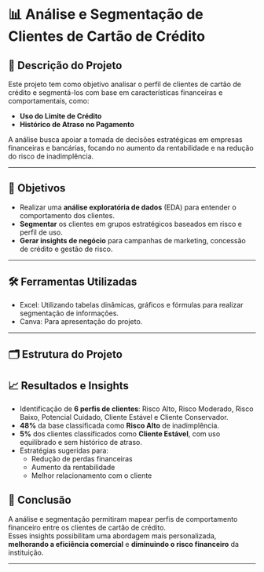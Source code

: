 # 📊 Análise e Segmentação de Clientes de Cartão de Crédito

## 📝 Descrição do Projeto
Este projeto tem como objetivo analisar o perfil de clientes de cartão de crédito e segmentá-los com base em características financeiras e comportamentais, como:

- **Uso do Limite de Crédito**
- **Histórico de Atraso no Pagamento**

A análise busca apoiar a tomada de decisões estratégicas em empresas financeiras e bancárias, focando no aumento da rentabilidade e na redução do risco de inadimplência.

---

## 🎯 Objetivos
- Realizar uma **análise exploratória de dados** (EDA) para entender o comportamento dos clientes.
- **Segmentar** os clientes em grupos estratégicos baseados em risco e perfil de uso.
- **Gerar insights de negócio** para campanhas de marketing, concessão de crédito e gestão de risco.

---
## 🛠 Ferramentas Utilizadas
- Excel: Utilizando tabelas dinâmicas, gráficos e fórmulas para realizar segmentação de informações.
- Canva: Para apresentação do projeto.

---
## 🗂️ Estrutura do Projeto

## 📈 Resultados e Insights

- Identificação de **6 perfis de clientes**: Risco Alto, Risco Moderado, Risco Baixo, Potencial Cuidado, Cliente Estável e Cliente Conservador.
- **48%** da base classificada como **Risco Alto** de inadimplência.
- **5%** dos clientes classificados como **Cliente Estável**, com uso equilibrado e sem histórico de atraso.
- Estratégias sugeridas para:
  - Redução de perdas financeiras
  - Aumento da rentabilidade
  - Melhor relacionamento com o cliente

 ## 🚀 Conclusão
A análise e segmentação permitiram mapear perfis de comportamento financeiro entre os clientes de cartão de crédito.  
Esses insights possibilitam uma abordagem mais personalizada, **melhorando a eficiência comercial** e **diminuindo o risco financeiro** da instituição.

---

